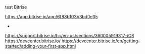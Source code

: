  test Bitrise
 
https://app.bitrise.io/app/6f88b103b3bd0e35

*
https://support.bitrise.io/hc/en-us/sections/360005919317-iOS
https://devcenter.bitrise.io/
https://devcenter.bitrise.io/en/getting-started/adding-your-first-app.html

